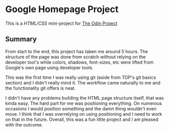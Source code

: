 # Google Homepage Project
This is a *HTML/CSS* mini-project for [The Odin Project](https://www.theodinproject.com/courses/web-development-101/lessons/html-css)

## Summary
From start to the end, this project has taken me around 5 hours. The structure of the page was done from scratch without relying on the developer tool's while colors, shadows, font-sizes, etc were lifted from Google's own page using developer tools.

This was the first time I was really using git (aside from TOP's git basics section) and I didn't really mind it. The workflow came naturally to me and the functionality git offers is neat.

I didn't have any problems building the HTML page structure itself, that was kinda easy. The hard part for me was positioning everything. On numerous occasions I would position something and the damn thing wouldn't even move. I think that I was overrelying on using positioning and I need to work on that in the future. Overall, this was a fun little project and I am pleased with the outcome.
